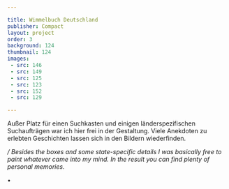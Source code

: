 ```yaml
---

title: Wimmelbuch Deutschland
publisher: Compact
layout: project
order: 3
background: 124
thumbnail: 124
images:
 - src: 146
 - src: 149
 - src: 125
 - src: 123
 - src: 152
 - src: 129

---
```


Außer Platz für einen Suchkasten und einigen länderspezifischen Suchaufträgen war ich hier frei in der Gestaltung. Viele Anekdoten zu erlebten Geschichten lassen sich in den Bildern wiederfinden.

*/ Besides the boxes and some state-specific details I was basically free to paint whatever came into my mind. In the result you can find plenty of personal memories.*

• 